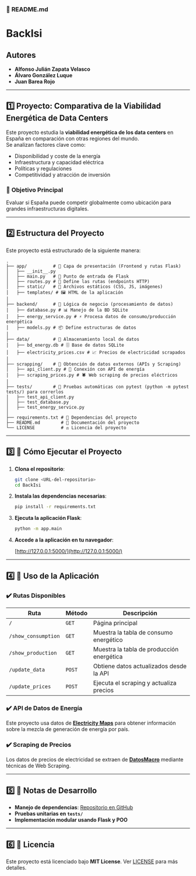 ### 📄 **README.md**
# BackIsi

## Autores

- **Alfonso Julián Zapata Velasco**  
- **Álvaro González Luque**  
- **Juan Barea Rojo**

---

## 1️⃣ Proyecto: Comparativa de la Viabilidad Energética de Data Centers

Este proyecto estudia la **viabilidad energética de los data centers** en España en comparación con otras regiones del mundo.  
Se analizan factores clave como:

- Disponibilidad y coste de la energía  
- Infraestructura y capacidad eléctrica  
- Políticas y regulaciones  
- Competitividad y atracción de inversión  

### 🎯 **Objetivo Principal**
Evaluar si España puede competir globalmente como ubicación para grandes infraestructuras digitales.

---

## 2️⃣ Estructura del Proyecto

Este proyecto está estructurado de la siguiente manera:

```plaintext
.
├── app/          # 📌 Capa de presentación (Frontend y rutas Flask)
│   ├── __init__.py
│   ├── main.py   # 🎯 Punto de entrada de Flask
│   ├── routes.py # 🚏 Define las rutas (endpoints HTTP)
│   ├── static/   # 🎨 Archivos estáticos (CSS, JS, imágenes)
│   ├── templates/ # 🖼 HTML de la aplicación
│
├── backend/      # 📌 Lógica de negocio (procesamiento de datos)
│   ├── database.py # 📊 Manejo de la BD SQLite
│   ├── energy_service.py # ⚡ Procesa datos de consumo/producción energética
│   ├── models.py # 📦 Define estructuras de datos
│
├── data/         # 📌 Almacenamiento local de datos
│   ├── bd_energy.db # 🗄 Base de datos SQLite
│   ├── electricity_prices.csv # 📈 Precios de electricidad scrapados
│
├── scrapping/    # 📌 Obtención de datos externos (APIs y Scraping)
│   ├── api_client.py # 🔗 Conexión con API de energía
│   ├── scraping_prices.py # 🕷 Web scraping de precios eléctricos
│
├── tests/        # 📌 Pruebas automáticas con pytest (python -m pytest tests/) para correrlos
│   ├── test_api_client.py
│   ├── test_database.py
│   ├── test_energy_service.py
│
├── requirements.txt # 📜 Dependencias del proyecto
├── README.md        # 📖 Documentación del proyecto
└── LICENSE          # ⚖ Licencia del proyecto

```

---

## 3️⃣ 🚀 **Cómo Ejecutar el Proyecto**

1. **Clona el repositorio**:

   ```bash
   git clone <URL-del-repositorio>
   cd BackIsi
   ```

2. **Instala las dependencias necesarias**:

   ```bash
   pip install -r requirements.txt
   ```

3. **Ejecuta la aplicación Flask**:

   ```bash
   python -m app.main
   ```

4. **Accede a la aplicación en tu navegador**:

   [http://127.0.0.1:5000/](http://127.0.0.1:5000/)

---

## 4️⃣ 📌 **Uso de la Aplicación**

### **✔️ Rutas Disponibles**
| Ruta                | Método | Descripción |
|---------------------|--------|-------------|
| `/`                | `GET`  | Página principal |
| `/show_consumption` | `GET`  | Muestra la tabla de consumo energético |
| `/show_production`  | `GET`  | Muestra la tabla de producción energética |
| `/update_data`      | `POST` | Obtiene datos actualizados desde la API |
| `/update_prices`    | `POST` | Ejecuta el scraping y actualiza precios |

### **✔️ API de Datos de Energía**
Este proyecto usa datos de **[Electricity Maps](https://portal.electricitymaps.com/)** para obtener información sobre la mezcla de generación de energía por país.

### **✔️ Scraping de Precios**
Los datos de precios de electricidad se extraen de **[DatosMacro](https://datosmacro.expansion.com/)** mediante técnicas de Web Scraping.

---

## 5️⃣ 📌 **Notas de Desarrollo**

- **Manejo de dependencias**: [Repositorio en GitHub](https://github.com/AlfonsoJulian/BackIsi/pull/20#issuecomment-2704798823)  
- **Pruebas unitarias en `tests/`**  
- **Implementación modular usando Flask y POO**  

---

## 6️⃣ 📜 **Licencia**
Este proyecto está licenciado bajo **MIT License**. Ver [LICENSE](./LICENSE) para más detalles.